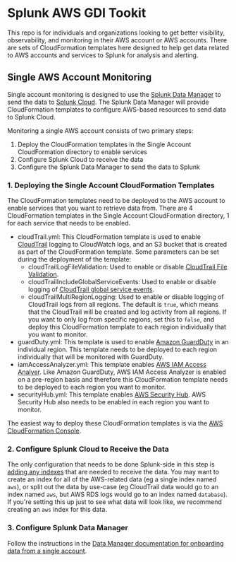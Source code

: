 # Splunk AWS GDI Tookit

This repo is for individuals and organizations looking to get better visibility, observability, and monitoring in their AWS account or AWS accounts.  There are sets of CloudFormation templates here designed to help get data related to AWS accounts and services to Splunk for analysis and alerting.


## Single AWS Account Monitoring
Single account monitoring is designed to use the [Splunk Data Manager](https://docs.splunk.com/Documentation/DM/latest/User/About) to send the data to [Splunk Cloud](https://www.splunk.com/en_us/software/splunk-cloud-platform.html).  The Splunk Data Manager will provide CloudFormation templates to configure AWS-based resources to send data to Splunk Cloud.

Monitoring a single AWS account consists of two primary steps:
1. Deploy the CloudFormation templates in the Single Account CloudFormation directory to enable services
2. Configure Splunk Cloud to receive the data
3. Configure the Splunk Data Manager to send the data to Splunk


### 1. Deploying the Single Account CloudFormation Templates
The CloudFormation templates need to be deployed to the AWS account to enable services that you want to retrieve data from.  There are 4 CloudFormation templates in the Single Account CloudFormation directory, 1 for each service that needs to be enabled.

- cloudTrail.yml: This CloudFormation template is used to enable [CloudTrail](https://docs.aws.amazon.com/awscloudtrail/latest/userguide/cloudtrail-user-guide.html) logging to CloudWatch logs, and an S3 bucket that is created as part of the CloudFormation template.  Some parameters can be set during the deployment of the template:
	- cloudTrailLogFileValidation: Used to enable or disable [CloudTrail File Validation](https://docs.aws.amazon.com/awscloudtrail/latest/userguide/cloudtrail-log-file-validation-intro.html).
	- cloudTrailIncludeGlobalServiceEvents: Used to enable or disable logging of [CloudTrail global service events](https://docs.aws.amazon.com/awscloudtrail/latest/userguide/cloudtrail-concepts.html#cloudtrail-concepts-global-service-events).
	- cloudTrailMultiRegionLogging: Used to enable or disable logging of CloudTrail logs from all regions.  The default is `true`, which means that the CloudTrail will be created and log activity from all regions.  If you want to only log from specific regions, set this to `false`, and deploy this CloudFormation template to each region individually that you want to monitor.
- guardDuty.yml: This template is used to enable [Amazon GuardDuty](https://docs.aws.amazon.com/guardduty/latest/ug/what-is-guardduty.html) in an individual region.  This template needs to be deployed to each region individually that will be monitored with GuardDuty.
- iamAccessAnalyzer.yml: This template enables [AWS IAM Access Analyer](https://docs.aws.amazon.com/IAM/latest/UserGuide/what-is-access-analyzer.html).  Like Amazon GuardDuty, AWS IAM Access Analyzer is enabled on a pre-region basis and therefore this CloudFormation template needs to be deployed to each region you want to monitor.
- securityHub.yml:  This template enables [AWS Security Hub](https://docs.aws.amazon.com/securityhub/latest/userguide/what-is-securityhub.html).  AWS Security Hub also needs to be enabled in each region you want to monitor.

The easiest way to deploy these CloudFormation templates is via the [AWS CloudFormation Console](https://docs.aws.amazon.com/AWSCloudFormation/latest/UserGuide/Welcome.html).


### 2. Configure Splunk Cloud to Receive the Data
The only configuration that needs to be done Splunk-side in this step is [adding any indexes](https://docs.splunk.com/Documentation/SplunkCloud/latest/Admin/ManageIndexes) that are needed to receive the data.  You may want to create an index for all of the AWS-related data (eg a single index named `aws`), or split out the data by use-case (eg CloudTrail data would go to an index named `aws`, but AWS RDS logs would go to an index named `database`).  If you're setting this up just to see what data will look like, we recommend creating an `aws` index for this data.


### 3. Configure Splunk Data Manager
Follow the instructions in the [Data Manager documentation for onboarding data from a single account](https://docs.splunk.com/Documentation/DM/1.4.0/User/AWSSingleAccount).
